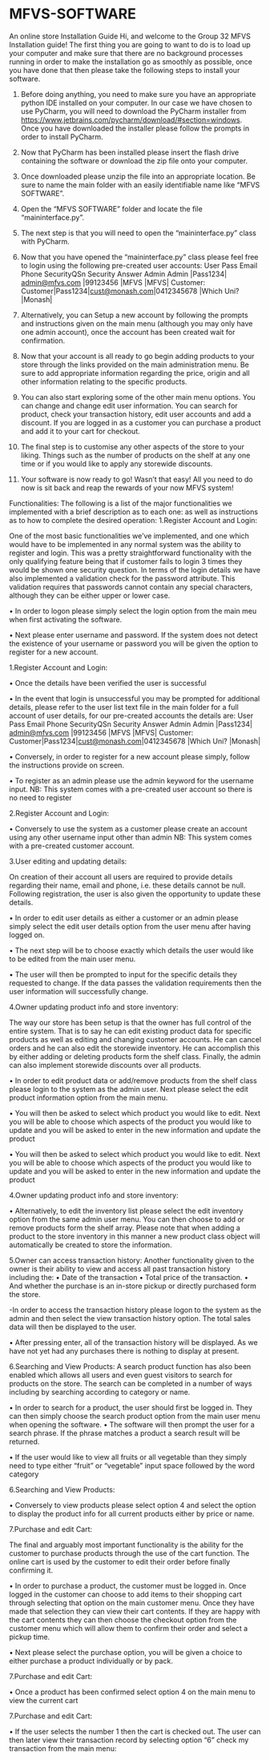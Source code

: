 # MFVS-SOFTWARE
An online store
Installation Guide
Hi, and welcome to the Group 32 MFVS Installation guide!
The first thing you are going to want to do is to load up your computer and make sure that there are no background processes running in order to make the installation go as smoothly as possible, once you have done that then please take the following steps to install your software.
1.	Before doing anything, you need to make sure you have an appropriate python IDE installed on your computer. In our case we have chosen to use PyCharm, you will need to download the PyCharm installer from https://www.jetbrains.com/pycharm/download/#section=windows. Once you have downloaded the installer please follow the prompts in order to install PyCharm.

2.	Now that PyCharm has been installed please insert the flash drive containing the software or download the zip file onto your computer.

3.	Once downloaded please unzip the file into an appropriate location. Be sure to name the main folder with an easily identifiable name like “MFVS SOFTWARE”.

4.	Open the “MFVS SOFTWARE” folder and locate the file “maininterface.py”.

5.	The next step is that you will need to open the “maininterface.py” class with PyCharm.

6.	Now that you have opened the “maininterface.py” class please feel free to login using the following pre-created user accounts: 
                     User     Pass    Email                            Phone         SecurityQSn   Security Answer
Admin        Admin     |Pass1234| admin@mfvs.com |99123456    |MFVS                  |MFVS|
Customer: Customer|Pass1234|cust@monash.com|0412345678 |Which Uni? |Monash|

7.	Alternatively, you can Setup a new account by following the prompts and instructions given on the main menu (although you may only have one admin account), once the account has been created wait for confirmation.

8.	Now that your account is all ready to go begin adding products to your store through the links provided on the main administration menu. Be sure to add appropriate information regarding the price, origin and all other information relating to the specific products.

9.	You can also start exploring some of the other main menu options. You can change and change edit user information. You can search for product, check your transaction history, edit user accounts and add a discount. If you are logged in as a customer you can purchase a product and add it to your cart for checkout.

10.	The final step is to customise any other aspects of the store to your liking. Things such as the number of products on the shelf at any one time or if you would like to apply any storewide discounts.
11.	Your software is now ready to go! Wasn’t that easy! All you need to do now is sit back and reap the rewards of your now MFVS system!

Functionalities: The following is a list of the major functionalities we implemented with a brief description as to each one: as well as instructions as to how to complete the desired operation:
1.Register Account and Login:

One of the most basic functionalities we’ve implemented, and one which would have to be implemented in any normal system was the ability to register and login. This was a pretty straightforward functionality with the only qualifying feature being that if customer fails to login 3 times they would be shown one security question.
In terms of the login details we have also implemented a validation check for the password attribute. This validation requires that passwords cannot contain any special characters, although they can be either upper or lower case.

•	In order to logon please simply select the login option from the main meu when first activating the software.
 
•	Next please enter username and password. If the system does not detect the existence of your username or password you will be given the option to register for a new account.
















1.Register Account and Login:

•	Once the details have been verified the user is successful











•	In the event that login is unsuccessful you may be prompted for additional details, please refer to the user list text file in the main folder for a full account of user details, for our pre-created accounts the details are:
                          User     Pass    Email                            Phone         SecurityQSn   Security Answer
Admin        Admin     |Pass1234| admin@mfvs.com |99123456    |MFVS                  |MFVS|
Customer: Customer|Pass1234|cust@monash.com|0412345678 |Which Uni? |Monash|

•	Conversely, in order to register for a new account please simply, follow the instructions provide on screen.









•	To register as an admin please use the admin keyword for the username input. 
NB: This system comes with a pre-created user account so there is no need to register


















2.Register Account and Login:

•	Conversely to use the system as a customer please create an account using any other username input other than admin
NB: This system comes with a pre-created customer account.
 




































3.User editing and updating details:

On creation of their account all users are required to provide details regarding their name, email and phone, i.e. these details cannot be null. Following registration, the user is also given the opportunity to update these details. 

•	In order to edit user details as either a customer or an admin please simply select the edit user details option from the user menu after having logged on.
 
•	The next step will be to choose exactly which details the user would like to be edited from the main user menu.
 


•	The user will then be prompted to input for the specific details they requested to change. If the data passes the validation requirements then the user information will successfully change.

 






4.Owner updating product info and store inventory:

The way our store has been setup is that the owner has full control of the entire system. That is to say he can edit existing product data for specific products as well as editing and changing customer accounts. He can cancel orders and he can also edit the storewide inventory. He can accomplish this by either adding or deleting products form the shelf class. Finally, the admin can also implement storewide discounts over all products.

•	In order to edit product data or add/remove products from the shelf class please login to the system as the admin user. Next please select the edit product information option from the main menu.
 
•	You will then be asked to select which product you would like to edit. Next you will be able to choose which aspects of the product you would like to update and you will be asked to enter in the new information and update the product

 


•	You will then be asked to select which product you would like to edit. Next you will be able to choose which aspects of the product you would like to update and you will be asked to enter in the new information and update the product













4.Owner updating product info and store inventory:















•	Alternatively, to edit the inventory list please select the edit inventory option from the same admin user menu. You can then choose to add or remove products form the shelf array. Please note that when adding a product to the store inventory in this manner a new product class object will automatically be created to store the information.



































5.Owner can access transaction history:
Another functionality given to the owner is their ability to view and access all past transaction history including the:
•	Date of the transaction
•	Total price of the transaction.
•	And whether the purchase is an in-store pickup or directly purchased form the store.

-In order to access the transaction history please logon to the system as the admin and then select the view transaction history option. The total sales data will then be displayed to the user.






















•	After pressing enter, all of the transaction history will be displayed. As we have not yet had any purchases there is nothing to display at present.















6.Searching and View Products:
A search product function has also been enabled which allows all users and even guest visitors to search for products on the store. The search can be completed in a number of ways including by searching according to category or name.

•	In order to search for a product, the user should first be logged in. They can then simply choose the search product option from the main user menu when opening the software.
•	The software will then prompt the user for a search phrase. If the phrase matches a product a search result will be returned.
























•	If the user would like to view all fruits or all vegetable than they simply need to type either “fruit” or “vegetable” input space followed by the word category

 







6.Searching and View Products:

•	Conversely to view products please select option 4 and select the option to display the product info for all current products either by price or name.
































7.Purchase and edit Cart:

The final and arguably most important functionality is the ability for the customer to purchase products through the use of the cart function. The online cart is used by the customer to edit their order before finally confirming it. 

•	In order to purchase a product, the customer must be logged in. Once logged in the customer can choose to add items to their shopping cart through selecting that option on the main customer menu. Once they have made that selection they can view their cart contents. If they are happy with the cart contents they can then choose the checkout option from the customer menu which will allow them to confirm their order and select a pickup time. 
 








•	Next please select the purchase option, you will be given a choice to either purchase a product individually or by pack.


7.Purchase and edit Cart:


 
•	Once a product has been confirmed select option 4 on the main menu to view the current cart
 











7.Purchase and edit Cart:

•	If the user selects the number 1 then the cart is checked out. The user can then later view their transaction record by selecting option “6” check my transaction from the main menu:

 


